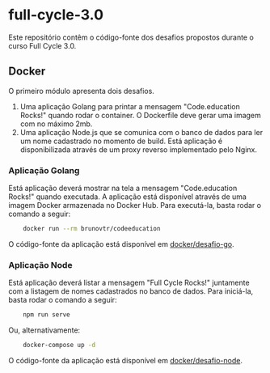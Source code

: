 # full-cycle-3.0

Este repositório contêm o código-fonte dos desafios propostos durante o curso Full Cycle 3.0.

## Docker

O primeiro módulo apresenta dois desafios.

1. Uma aplicação Golang para printar a mensagem "Code.education Rocks!" quando rodar o container. O Dockerfile deve gerar uma imagem com no máximo 2mb.
2. Uma aplicação Node.js que se comunica com o banco de dados para ler um nome cadastrado no momento de build. Está aplicação é disponibilizada através de um proxy reverso implementado pelo Nginx.

### Aplicação Golang
Está aplicação deverá mostrar na tela a mensagem "Code.education Rocks!" quando executada. A aplicação está disponível através de uma imagem Docker armazenada no Docker Hub. Para executá-la, basta rodar o comando a seguir:

```bash
    docker run --rm brunovtr/codeeducation
```

O código-fonte da aplicação está disponível em [docker/desafio-go](docker/desafio-go/app.go).

### Aplicação Node
Está aplicação deverá listar a mensagem "Full Cycle Rocks!" juntamente com a listagem de nomes cadastrados no banco de dados. Para iniciá-la, basta rodar o comando a seguir:

```bash
    npm run serve
```

Ou, alternativamente:

```bash
    docker-compose up -d
```

O código-fonte da aplicação está disponível em [docker/desafio-node](docker/desafio-node/src).
